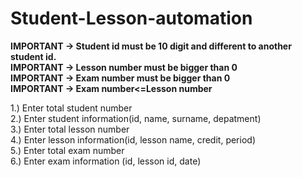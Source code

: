 # Student-Lesson-automation

**IMPORTANT -> Student id must be 10 digit and different to another student id.** <br/>
**IMPORTANT -> Lesson number must be bigger than 0** <br/>
**IMPORTANT -> Exam number must be bigger than 0** <br/>
**IMPORTANT -> Exam number<=Lesson number** <br/>

1.) Enter total student number <br/>
2.) Enter student information(id, name, surname, depatment) <br/>
3.) Enter total lesson number <br/>
4.) Enter lesson information(id, lesson name, credit, period) <br/>
5.) Enter total exam number <br/>
6.) Enter exam information (id, lesson id, date) <br/>
